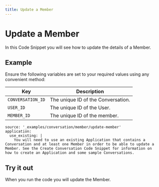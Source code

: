 ```yaml
---
title: Update a Member
---
```


# Update a Member

In this Code Snippet you will see how to update the details of a Member.

## Example

Ensure the following variables are set to your required values using any convenient method:

Key | Description
-- | --
`CONVERSATION_ID` | The unique ID of the Conversation.
`USER_ID` | The unique ID of the User.
`MEMBER_ID` | The unique ID of the member.

```code_snippets
source: '_examples/conversation/member/update-member'
application:
  use_existing: |
    You will need to use an existing Application that contains a Conversation and at least one Member in order to be able to update a Member. See the Create Conversation Code Snippet for information on how to create an Application and some sample Conversations.
```

## Try it out

When you run the code you will update the Member.

